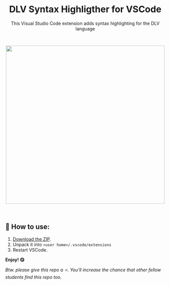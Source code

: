 <h1 align="center">DLV Syntax Highligther for VSCode</h1>
<p align="center">This Visual Studio Code extension adds syntax highlighting for the DLV language</p>
<br>
<p align="center"><img src="../assets/example.png?raw=true" height="500px"/></p>
<br>

## :triangular_flag_on_post: How to use:

1. [Download the ZIP](https://github.com/w1nte/VSC-DLV-Syntax-Highlighting/archive/main.zip).
2. Unpack it into `<user home>/.vscode/extensions`
3. Restart VSCode.

**Enjoy! :yum:**

*Btw. please give this repo a :star:. You'll increase the chance that other fellow students find this repo too.*
